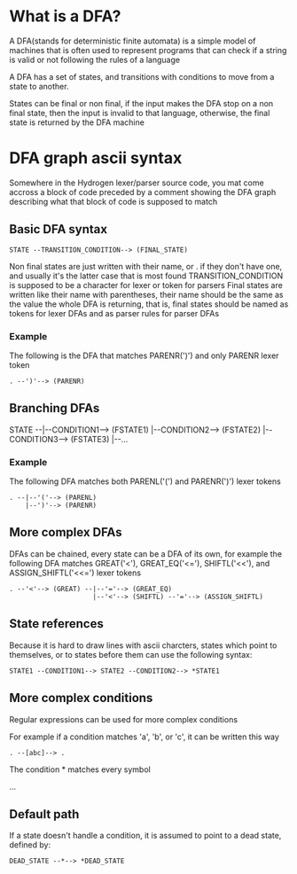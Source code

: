 # What is a DFA?
A DFA(stands for deterministic finite automata) is a simple model of machines that is often used to represent programs that can check if a string is valid or not following the rules of a language

A DFA has a set of states, and transitions with conditions to move from a state to another.

States can be final or non final, if the input makes the DFA stop on a non final state, then the input is invalid to that language, otherwise, the final state is returned by the DFA machine

# DFA graph ascii syntax
Somewhere  in the Hydrogen lexer/parser source code, you mat come accross a block of code preceded by a comment showing the DFA graph describing what that block of code is supposed to match

## Basic DFA syntax

```
STATE --TRANSITION_CONDITION--> (FINAL_STATE)
```

Non final states are just written with their name, or . if they don't have one, and usually it's the latter case that is most found
TRANSITION_CONDITION is supposed to be a character for lexer or token for parsers
Final states are written like their name with parentheses, their name should be the same as the value the whole DFA is returning, that is, final states should be named as tokens for lexer DFAs and as parser rules for parser DFAs

### Example
The following is the DFA that matches PARENR(')') and only PARENR lexer token

```
. --')'--> (PARENR)
```

## Branching DFAs
STATE --|--CONDITION1--> (FSTATE1)
        |--CONDITION2--> (FSTATE2)
        |--CONDITION3--> (FSTATE3)
        |--...
### Example
The following DFA matches both PARENL('(') and PARENR(')') lexer tokens

```
. --|--'('--> (PARENL)
    |--')'--> (PARENR)
```

## More complex DFAs
DFAs can be chained, every state can be a DFA of its own, for example the following DFA matches
GREAT('<'), GREAT_EQ('<='), SHIFTL('<<'), and ASSIGN_SHIFTL('<<=') lexer tokens


```
. --'<'--> (GREAT) --|--'='--> (GREAT_EQ)
                     |--'<'--> (SHIFTL) --'='--> (ASSIGN_SHIFTL)
```

## State references

Because it is hard to draw lines with ascii charcters, states which point to themselves, or to states before them can use the following syntax:
```
STATE1 --CONDITION1--> STATE2 --CONDITION2--> *STATE1
```

## More complex conditions
Regular expressions can be used for more complex conditions

For example if a condition matches 'a', 'b', or 'c', it can be written this way

```
. --[abc]--> .
```

The condition * matches every symbol

...

## Default path
If a state doesn't handle a condition, it is assumed to point to a dead state, defined by:

```
DEAD_STATE --*--> *DEAD_STATE
```
